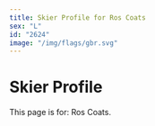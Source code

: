 ```yaml
---
title: Skier Profile for Ros Coats
sex: "L"
id: "2624"
image: "/img/flags/gbr.svg" 
---
```


# Skier Profile

This page is for: Ros Coats.
    